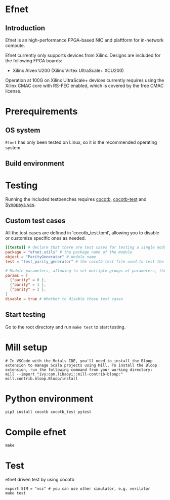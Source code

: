 # Efnet

## Introduction
Efnet is an high-performance FPGA-based NIC and plaftform for in-network compute.

Efnet currently only supports devices from Xilinx. Designs are included for 
the following FPGA boards:

- Xilinx Alveo U200 (Xilinx Virtex UltraScale+ XCU200)

Operation at 100G on Xilinx UltraScale+ devices currently requires using the Xilinx CMAC core with RS-FEC enabled, which is covered by the free CMAC license.

# Prerequirements
## OS system
`Efnet` has only been tested on Linux, so it is the recommended operating system

## Build environment


# Testing
Running the included testbenches requires [cocotb](https://github.com/cocotb/cocotb), [cocotb-test](https://github.com/themperek/cocotb-test) and [Synopsys vcs](https://www.synopsys.com/verification/simulation/vcs.html).

## Custom test cases
All the test cases are defined in 'cocotb_test.toml', allowing you to disable or customize specific ones as needed.

```toml
[[tests]] # declare that there are test cases for testing a single module
package = "efnet.utils" # the package name of the module
object = "ParityGenerator" # module name
test = "test_parity_generator" # the cocotb test file used to test the module. the path to search the file depends on the package name. In this case, the test script will search for the `test_parity_generator` from the `cocotb/efnet/utils/` directory. 

# Module parameters, allowing to set multiple groups of parameters, the test script will automatically generate a test case for each group of parameters.
params = [ 
  {"parity" = 0 },
  {"parity" = 1 },
  {"parity" = 2 },
]
disable = true # Whether to disable these test cases
```

## Start testing
Go to the root directory and run `make test` to start testing.


# Mill setup
```shell
# In VSCode with the Metals IDE, you'll need to install the Bloop extension to manage Scala projects using Mill. To install the Bloop extension, run the following command from your working directory:
mill --import "ivy:com.lihaoyi::mill-contrib-bloop:" mill.contrib.bloop.Bloop/install
```

# Python environment
```shell
pip3 install cocotb cocotb_test pytest
```

# Compile efnet
```shell
make
```

# Test
efnet driven test by using cocotb

```shell
export SIM = "vcs" # you can use other simulator, e.g. verilator
make test
```